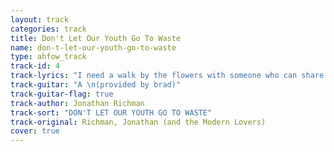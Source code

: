 ```yaml
---
layout: track
categories: track
title: Don't Let Our Youth Go To Waste
name: don-t-let-our-youth-go-to-waste
type: ahfow_track
track-id: 4
track-lyrics: "I need a walk by the flowers with someone who can share my face\nLooks like nobody could take your place\nAnd I could bleed in sympathy with you\nOn those days\nAnd I could drink up everything you have\nDon't let it go to waste\nI could show you memories\nTo rival Berlin in the Thirties\nI understand your dating bar ways\nAnd I could bleed in sympathy with you\nOn those days\nAnd I could drink up everything you have\nDon't let it go to waste\nSay something warm, say something nice\nI can't to see you when you're cold\nNor can I stand being out of your life\nAnd I could bleed in sympathy with you\nOn those days\nAnd I could drink up everything you have\nDon't let our youth go to waste"
track-guitar: "A \n(provided by brad)"
track-guitar-flag: true
track-author: Jonathan Richman
track-sort: "DON'T LET OUR YOUTH GO TO WASTE"
track-original: Richman, Jonathan (and the Modern Lovers)
cover: true
---
```


